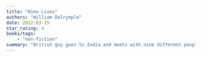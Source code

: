 ```yaml
---
title: "Nine Lives"
authors: "William Dalrymple"
date: 2022-03-15
star_rating: 4
books/tags:
    - "non-fiction"
summary: "British guy goes to India and meets with nine different people, each one on a different religious path and with an interesting story to share. William Dalrymple acknowledges his white colonialist britishness and seems to mostly stay out of the way and let the people he meets tell their stories."
---
```


